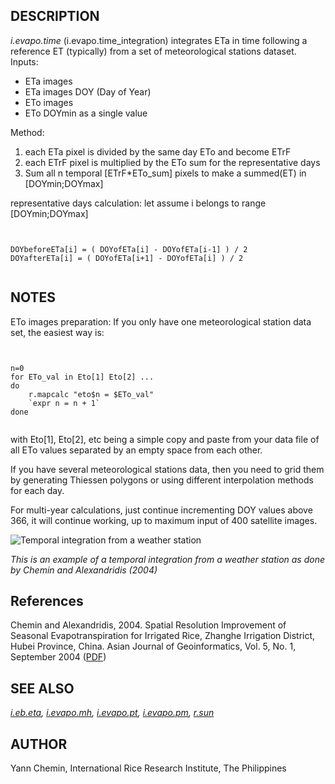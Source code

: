 
## DESCRIPTION

*i.evapo.time* (i.evapo.time\_integration) integrates ETa in time following a
reference ET (typically) from a set of meteorological stations dataset.
Inputs:

* ETa images
* ETa images DOY (Day of Year)
* ETo images
* ETo DOYmin as a single value

Method:

1. each ETa pixel is divided by the same day ETo and become ETrF
2. each ETrF pixel is multiplied by the ETo sum for the representative days
3. Sum all n temporal [ETrF\*ETo\_sum] pixels to make a summed(ET) in [DOYmin;DOYmax]

representative days calculation:
let assume i belongs to range [DOYmin;DOYmax]

```


DOYbeforeETa[i] = ( DOYofETa[i] - DOYofETa[i-1] ) / 2
DOYafterETa[i] = ( DOYofETa[i+1] - DOYofETa[i] ) / 2


```

## NOTES

ETo images preparation:
If you only have one meteorological station data set, the easiest way is:

```


n=0
for ETo_val in Eto[1] Eto[2] ...
do
    r.mapcalc "eto$n = $ETo_val"
    `expr n = n + 1`
done


```

with Eto[1], Eto[2], etc being a simple copy and paste from your data file
of all ETo values separated by an empty space from each other.

If you have several meteorological stations data, then you need to grid
them by generating Thiessen polygons or using different interpolation methods
for each day.

For multi-year calculations, just continue incrementing DOY values above
366, it will continue working, up to maximum input of 400 satellite images.

![Temporal integration from a weather station](i_evapo_time.png)

*This is an example of a temporal integration from a weather station as done by
Chemin and Alexandridis (2004)*

## References

Chemin and Alexandridis, 2004. Spatial Resolution Improvement of Seasonal
Evapotranspiration for Irrigated Rice, Zhanghe Irrigation District, Hubei Province, China.
Asian Journal of Geoinformatics, Vol. 5, No. 1, September 2004
([PDF](https://ikee.lib.auth.gr/record/270217/files/Chemin-Alexandridis.pdf))

## SEE ALSO

*[i.eb.eta](i.eb.eta.html),
[i.evapo.mh](i.evapo.mh.html),
[i.evapo.pt](i.evapo.pt.html),
[i.evapo.pm](i.evapo.pm.html),
[r.sun](r.sun.html)*

## AUTHOR

Yann Chemin, International Rice Research Institute, The Philippines

